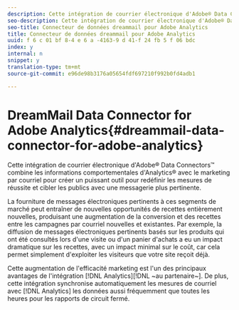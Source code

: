 ```yaml
---
description: Cette intégration de courrier électronique d'Adobe® Data Connectors™ combine les informations comportementales d'Analytics® avec le marketing par courriel pour créer un puissant outil pour redéfinir les mesures de réussite et cibler les publics avec une messagerie plus pertinente.
seo-description: Cette intégration de courrier électronique d'Adobe® Data Connectors™ combine les informations comportementales d'Analytics® avec le marketing par courriel pour créer un puissant outil pour redéfinir les mesures de réussite et cibler les publics avec une messagerie plus pertinente.
seo-title: Connecteur de données dreammail pour Adobe Analytics
title: Connecteur de données dreammail pour Adobe Analytics
uuid: f 6 c 01 bf 8-4 e 6 a -4163-9 d 41-f 24 fb 5 f 06 bdc
index: y
internal: n
snippet: y
translation-type: tm+mt
source-git-commit: e96de98b3176a05654fdf697210f992b0fd4adb1

---
```



# DreamMail Data Connector for Adobe Analytics{#dreammail-data-connector-for-adobe-analytics}

Cette intégration de courrier électronique d'Adobe® Data Connectors™ combine les informations comportementales d'Analytics® avec le marketing par courriel pour créer un puissant outil pour redéfinir les mesures de réussite et cibler les publics avec une messagerie plus pertinente.

La fourniture de messages électroniques pertinents à ces segments de marché peut entraîner de nouvelles opportunités de recettes entièrement nouvelles, produisant une augmentation de la conversion et des recettes entre les campagnes par courriel nouvelles et existantes. Par exemple, la diffusion de messages électroniques pertinents basés sur les produits qui ont été consultés lors d'une visite ou d'un panier d'achats a eu un impact dramatique sur les recettes, avec un impact minimal sur le coût, car cela permet simplement d'exploiter les visiteurs que votre site reçoit déjà.

Cette augmentation de l'efficacité marketing est l'un des principaux avantages de l'intégration [!DNL Analytics][!DNL ~au partenaire~]. De plus, cette intégration synchronise automatiquement les mesures de courriel avec [!DNL Analytics] les données aussi fréquemment que toutes les heures pour les rapports de circuit fermé.
